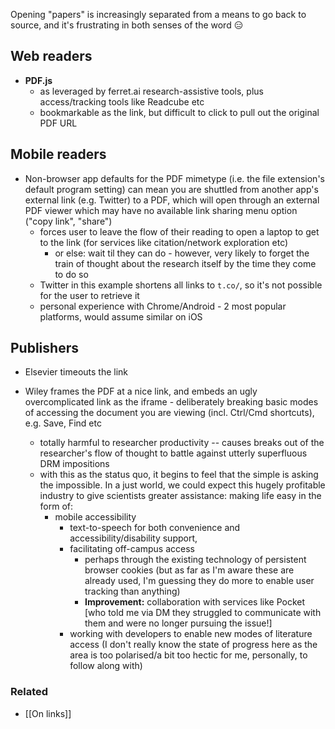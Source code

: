 Opening "papers" is increasingly separated from a means to go back to source, and it's frustrating in both senses of the word :expressionless:

## Web readers

- __PDF.js__ 
  - as leveraged by ferret.ai research-assistive tools, plus access/tracking tools like Readcube etc
  - bookmarkable as the link, but difficult to click to pull out the original PDF URL

## Mobile readers

- Non-browser app defaults for the PDF mimetype (i.e. the file extension's default program setting) can mean you are shuttled from another app's external link (e.g. Twitter) to a PDF, which will open through an external PDF viewer which may have no available link sharing menu option ("copy link", "share")
  - forces user to leave the flow of their reading to open a laptop to get to the link (for services like citation/network exploration etc)
    - or else: wait til they can do - however, very likely to forget the train of thought about the research itself by the time they come to do so
  - Twitter in this example shortens all links to `t.co/`, so it's not possible for the user to retrieve it
  - personal experience with Chrome/Android - 2 most popular platforms, would assume similar on iOS

## Publishers

- Elsevier timeouts the link

- Wiley frames the PDF at a nice link, and embeds an ugly overcomplicated link as the iframe - deliberately breaking basic modes of accessing the document you are viewing (incl. Ctrl/Cmd shortcuts), e.g. Save, Find etc
  - totally harmful to researcher productivity -- causes breaks out of the researcher's flow of thought to battle against utterly superfluous DRM impositions
  - with this as the status quo, it begins to feel that the simple is asking the impossible. In a just world, we could expect this hugely profitable industry to give scientists greater assistance: making life easy in the form of:
    - mobile accessibility
      - text-to-speech for both convenience and accessibility/disability support,
      - facilitating off-campus access
        - perhaps through the existing technology of persistent browser cookies (but as far as I'm aware these are already used, I'm guessing they do more to enable user tracking than anything)
        - __Improvement:__ collaboration with services like Pocket [who told me via DM they struggled to communicate with them and were no longer pursuing the issue!]
      - working with developers to enable new modes of literature access (I don't really know the state of progress here as the area is too polarised/a bit too hectic for me, personally, to follow along with)

### Related

- [[On links]]